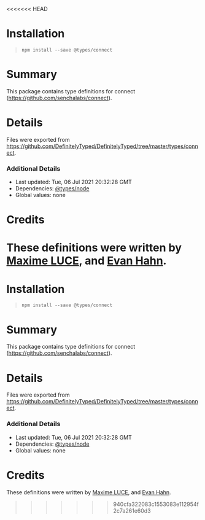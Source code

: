 <<<<<<< HEAD
# Installation
> `npm install --save @types/connect`

# Summary
This package contains type definitions for connect (https://github.com/senchalabs/connect).

# Details
Files were exported from https://github.com/DefinitelyTyped/DefinitelyTyped/tree/master/types/connect.

### Additional Details
 * Last updated: Tue, 06 Jul 2021 20:32:28 GMT
 * Dependencies: [@types/node](https://npmjs.com/package/@types/node)
 * Global values: none

# Credits
These definitions were written by [Maxime LUCE](https://github.com/SomaticIT), and [Evan Hahn](https://github.com/EvanHahn).
=======
# Installation
> `npm install --save @types/connect`

# Summary
This package contains type definitions for connect (https://github.com/senchalabs/connect).

# Details
Files were exported from https://github.com/DefinitelyTyped/DefinitelyTyped/tree/master/types/connect.

### Additional Details
 * Last updated: Tue, 06 Jul 2021 20:32:28 GMT
 * Dependencies: [@types/node](https://npmjs.com/package/@types/node)
 * Global values: none

# Credits
These definitions were written by [Maxime LUCE](https://github.com/SomaticIT), and [Evan Hahn](https://github.com/EvanHahn).
>>>>>>> 940cfa322083c1553083e112954f2c7a261e60d3
